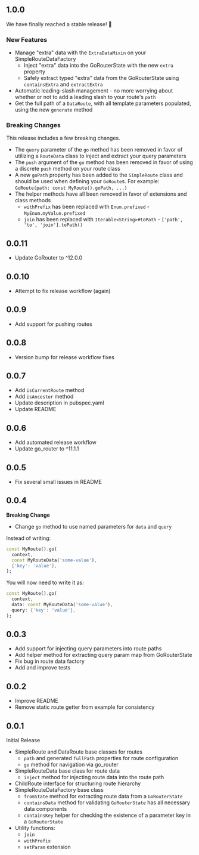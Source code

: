 ## 1.0.0

We have finally reached a stable release! 🎉

### New Features
  * Manage "extra" data with the `ExtraDataMixin` on your SimpleRouteDataFactory
    * Inject "extra" data into the GoRouterState with the new `extra` property
    * Safely extract typed "extra" data from the GoRouterState using `containsExtra` and `extractExtra`
  * Automatic leading-slash management - no more worrying about whether or not to add a leading slash to your route's `path`
  * Get the full path of a `DataRoute`, with all template parameters populated, using the new `generate` method

### Breaking Changes

This release includes a few breaking changes.

  * The `query` parameter of the `go` method has been removed in favor of utilizing a `RouteData` class to inject and extract your query parameters
  * The `push` argument of the `go` method has been removed in favor of using a discrete `push` method on your route class
  * A new `goPath` property has been added to the `SimpleRoute` class and should be used when defining your `GoRoute`s. For example: `GoRoute(path: const MyRoute().goPath, ...)`
  * The helper methods have all been removed in favor of extensions and class methods
    * `withPrefix` has been replaced with `Enum.prefixed` - `MyEnum.myValue.prefixed`
    * `join` has been replaced with `Iterable<String>#toPath` - `['path', 'to', 'join'].toPath()`

## 0.0.11

- Update GoRouter to ^12.0.0

## 0.0.10

- Attempt to fix release workflow (again)

## 0.0.9

- Add support for pushing routes

## 0.0.8

- Version bump for release workflow fixes

## 0.0.7

- Add `isCurrentRoute` method
- Add `isAncestor` method
- Update description in pubspec.yaml
- Update README

## 0.0.6

- Add automated release workflow
- Update go_router to ^11.1.1

## 0.0.5

- Fix several small issues in README

## 0.0.4

**Breaking Change**

- Change `go` method to use named parameters for `data` and `query`

Instead of writing:

```dart
const MyRoute().go(
  context, 
  const MyRouteData('some-value'), 
  {'key': 'value'},
);
```

You will now need to write it as:

```dart
const MyRoute().go(
  context, 
  data: const MyRouteData('some-value'), 
  query: {'key': 'value'},
);
```

## 0.0.3

- Add support for injecting query parameters into route paths
- Add helper method for extracting query param map from GoRouterState
- Fix bug in route data factory
- Add and improve tests

## 0.0.2

- Improve README
- Remove static route getter from example for consistency

## 0.0.1

Initial Release

- SimpleRoute and DataRoute base classes for routes
  - `path` and generated `fullPath` properties for route configuration
  - `go` method for navigation via go_router
- SimpleRouteData base class for route data
  - `inject` method for injecting route data into the route path
- ChildRoute interface for structuring route hierarchy
- SimpleRouteDataFactory base class
  - `fromState` method for extracting route data from a `GoRouterState`
  - `containsData` method for validating `GoRouterState` has all necessary data components
  - `containsKey` helper for checking the existence of a parameter key in a `GoRouterState`
- Utility functions:
  - `join`
  - `withPrefix`
  - `setParam` extension
